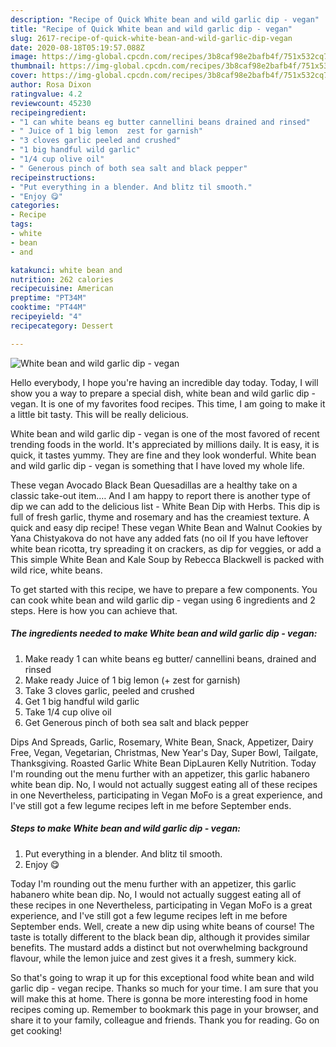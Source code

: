 ```yaml
---
description: "Recipe of Quick White bean and wild garlic dip - vegan"
title: "Recipe of Quick White bean and wild garlic dip - vegan"
slug: 2617-recipe-of-quick-white-bean-and-wild-garlic-dip-vegan
date: 2020-08-18T05:19:57.088Z
image: https://img-global.cpcdn.com/recipes/3b8caf98e2bafb4f/751x532cq70/white-bean-and-wild-garlic-dip-vegan-recipe-main-photo.jpg
thumbnail: https://img-global.cpcdn.com/recipes/3b8caf98e2bafb4f/751x532cq70/white-bean-and-wild-garlic-dip-vegan-recipe-main-photo.jpg
cover: https://img-global.cpcdn.com/recipes/3b8caf98e2bafb4f/751x532cq70/white-bean-and-wild-garlic-dip-vegan-recipe-main-photo.jpg
author: Rosa Dixon
ratingvalue: 4.2
reviewcount: 45230
recipeingredient:
- "1 can white beans eg butter cannellini beans drained and rinsed"
- " Juice of 1 big lemon  zest for garnish"
- "3 cloves garlic peeled and crushed"
- "1 big handful wild garlic"
- "1/4 cup olive oil"
- " Generous pinch of both sea salt and black pepper"
recipeinstructions:
- "Put everything in a blender. And blitz til smooth."
- "Enjoy 😋"
categories:
- Recipe
tags:
- white
- bean
- and

katakunci: white bean and 
nutrition: 262 calories
recipecuisine: American
preptime: "PT34M"
cooktime: "PT44M"
recipeyield: "4"
recipecategory: Dessert

---
```



![White bean and wild garlic dip - vegan](https://img-global.cpcdn.com/recipes/3b8caf98e2bafb4f/751x532cq70/white-bean-and-wild-garlic-dip-vegan-recipe-main-photo.jpg)

Hello everybody, I hope you're having an incredible day today. Today, I will show you a way to prepare a special dish, white bean and wild garlic dip - vegan. It is one of my favorites food recipes. This time, I am going to make it a little bit tasty. This will be really delicious.

White bean and wild garlic dip - vegan is one of the most favored of recent trending foods in the world. It's appreciated by millions daily. It is easy, it is quick, it tastes yummy. They are fine and they look wonderful. White bean and wild garlic dip - vegan is something that I have loved my whole life.

These vegan Avocado Black Bean Quesadillas are a healthy take on a classic take-out item.… And I am happy to report there is another type of dip we can add to the delicious list - White Bean Dip with Herbs. This dip is full of fresh garlic, thyme and rosemary and has the creamiest texture. A quick and easy dip recipe! These vegan White Bean and Walnut Cookies by Yana Chistyakova do not have any added fats (no oil If you have leftover white bean ricotta, try spreading it on crackers, as dip for veggies, or add a This simple White Bean and Kale Soup by Rebecca Blackwell is packed with wild rice, white beans.


To get started with this recipe, we have to prepare a few components. You can cook white bean and wild garlic dip - vegan using 6 ingredients and 2 steps. Here is how you can achieve that.

<!--inarticleads1-->

##### The ingredients needed to make White bean and wild garlic dip - vegan:

1. Make ready 1 can white beans eg butter/ cannellini beans, drained and rinsed
1. Make ready  Juice of 1 big lemon (+ zest for garnish)
1. Take 3 cloves garlic, peeled and crushed
1. Get 1 big handful wild garlic
1. Take 1/4 cup olive oil
1. Get  Generous pinch of both sea salt and black pepper


Dips And Spreads, Garlic, Rosemary, White Bean, Snack, Appetizer, Dairy Free, Vegan, Vegetarian, Christmas, New Year&#39;s Day, Super Bowl, Tailgate, Thanksgiving. Roasted Garlic White Bean DipLauren Kelly Nutrition. Today I&#39;m rounding out the menu further with an appetizer, this garlic habanero white bean dip. No, I would not actually suggest eating all of these recipes in one Nevertheless, participating in Vegan MoFo is a great experience, and I&#39;ve still got a few legume recipes left in me before September ends. 

<!--inarticleads2-->

##### Steps to make White bean and wild garlic dip - vegan:

1. Put everything in a blender. And blitz til smooth.
1. Enjoy 😋


Today I&#39;m rounding out the menu further with an appetizer, this garlic habanero white bean dip. No, I would not actually suggest eating all of these recipes in one Nevertheless, participating in Vegan MoFo is a great experience, and I&#39;ve still got a few legume recipes left in me before September ends. Well, create a new dip using white beans of course! The taste is totally different to the black bean dip, although it provides similar benefits. The mustard adds a distinct but not overwhelming background flavour, while the lemon juice and zest gives it a fresh, summery kick. 

So that's going to wrap it up for this exceptional food white bean and wild garlic dip - vegan recipe. Thanks so much for your time. I am sure that you will make this at home. There is gonna be more interesting food in home recipes coming up. Remember to bookmark this page in your browser, and share it to your family, colleague and friends. Thank you for reading. Go on get cooking!
